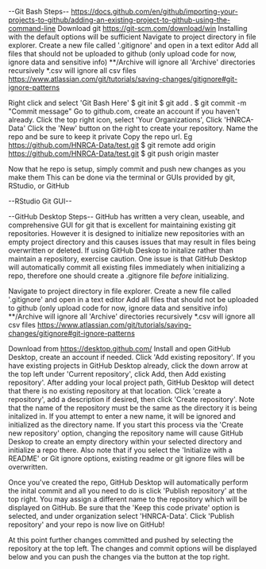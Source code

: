 --Git Bash Steps--
https://docs.github.com/en/github/importing-your-projects-to-github/adding-an-existing-project-to-github-using-the-command-line
Download git https://git-scm.com/download/win
Installing with the default options will be sufficient
Navigate to project directory in file explorer. 
Create a new file called '.gitignore' and open in a text editor
	Add all files that should not be uploaded to github (only upload code for now, ignore data and sensitive info)
	**/Archive will ignore all 'Archive' directories recursively
	*.csv will ignore all csv files
	https://www.atlassian.com/git/tutorials/saving-changes/gitignore#git-ignore-patterns
	
Right click and select 'Git Bash Here'
	$ git init
	$ git add .
	$ git commit -m "Commit message"
Go to github.com, create an account if you haven't already.
Click the top right icon, select 'Your Organizations', Click 'HNRCA-Data'
Click the 'New' button on the right to create your repository. Name the repo and be sure to keep it private
Copy the repo url. Eg https://github.com/HNRCA-Data/test.git
	$ git remote add origin https://github.com/HNRCA-Data/test.git
	$ git push origin master
	
Now that he repo is setup, simply commit and push new changes as you make them
This can be done via the terminal or GUIs provided by git, RStudio, or GitHub

--RStudio Git GUI--


--GitHub Desktop Steps--
GitHub has written a very clean, useable, and comprehensive GUI for git that is excellent for
maintaining existing git repositories. However it is designed to initialize new repositories 
with an empty project directory and this causes issues that may result in files being 
overwritten or deleted. If using GitHub Deskop to initalize rather than maintain a repository,
exercise caution.
One issue is that GitHub Desktop will automatically commit all existing files immediately when
initializing a repo, therefore one should create a .gitignore file *before* initializing.


Navigate to project directory in file explorer. 
Create a new file called '.gitignore' and open in a text editor
	Add all files that should not be uploaded to github (only upload code for now, ignore data and sensitive info)
	**/Archive will ignore all 'Archive' directories recursively
	*.csv will ignore all csv files
	https://www.atlassian.com/git/tutorials/saving-changes/gitignore#git-ignore-patterns

Download from https://desktop.github.com/
Install and open GitHub Desktop, create an account if needed. Click 'Add existing repository'.
If you have existing projects in GitHub Desktop already, click the down arrow at the top left under
'Current repository', click Add, then Add existing repository'. After adding your local project
path, GitHub Desktop will detect that there is no existing repository at that location. 
Click 'create a repository', add a description if desired, then click 'Create repository'.
Note that the name of the repository must be the same as the directory it is being initalized in.
If you attempt to enter a new name, it will be ignored and initialized as the directory name. If you
start this process via the 'Create new repository' option, changing the repository name will cause
GitHub Deskop to create an empty directory within your selected directory and initialize a repo there.
Also note that if you select the 'Initialize with a README' or Git ignore options, existing readme or
git ignore files will be overwritten.

Once you've created the repo, GitHub Desktop will automatically perform the inital commit and all
you need to do is click 'Publish repository' at the top right. You may assign a different name to
the repository which will be displayed on GitHub. Be sure that the 'Keep this code private' option
is selected, and under organization select 'HNRCA-Data'. Click 'Publish repository' and your repo
is now live on GitHub!

At this point further changes committed and pushed by selecting the repository at the top left. The
changes and commit options will be displayed below and you can push the changes via the button at
the top right.